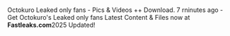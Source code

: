 #
Octokuro Leaked only fans - Pics & Videos ++ Download. 7 rninutes ago - Get Octokuro's Leaked only fans Latest Content & FiIes now at **Fastleaks.com**2025 Updated!
